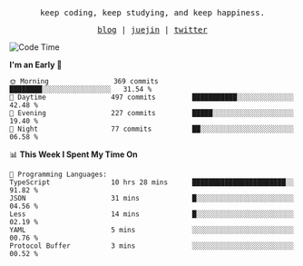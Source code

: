 <p align="center">
  <samp>
    <span>keep coding, keep studying, and keep happiness.</span>
  </samp>
</p>

<p align="center">
  <samp>
    <a href="https://deweyou.me">blog</a>  |
    <a href="https://juejin.cn/user/4309700183594366">juejin</a> |
    <a href="https://twitter.com/ouduidui">twitter</a>
  </samp>
</p>

<!--START_SECTION:waka-->
![Code Time](http://img.shields.io/badge/Code%20Time-5%2C411%20hrs%2042%20mins-blue)

**I'm an Early 🐤** 

```text
🌞 Morning                369 commits         ████████░░░░░░░░░░░░░░░░░   31.54 % 
🌆 Daytime                497 commits         ███████████░░░░░░░░░░░░░░   42.48 % 
🌃 Evening                227 commits         █████░░░░░░░░░░░░░░░░░░░░   19.40 % 
🌙 Night                  77 commits          ██░░░░░░░░░░░░░░░░░░░░░░░   06.58 % 
```


📊 **This Week I Spent My Time On** 

```text
💬 Programming Languages: 
TypeScript               10 hrs 28 mins      ███████████████████████░░   91.82 % 
JSON                     31 mins             █░░░░░░░░░░░░░░░░░░░░░░░░   04.56 % 
Less                     14 mins             █░░░░░░░░░░░░░░░░░░░░░░░░   02.19 % 
YAML                     5 mins              ░░░░░░░░░░░░░░░░░░░░░░░░░   00.76 % 
Protocol Buffer          3 mins              ░░░░░░░░░░░░░░░░░░░░░░░░░   00.52 % 
```


<!--END_SECTION:waka-->
